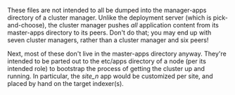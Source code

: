 These files are not intended to all be dumped into the manager-apps
directory of a cluster manager. Unlike the deployment server (which is
pick-and-choose), the cluster manager pushes *all* application content
from its master-apps directory to its peers. Don't do that; you may
end up with seven cluster managers, rather than a cluster manager and
six peers!

Next, most of these don't live in the master-apps directory
anyway. They're intended to be parted out to the etc/apps directory of
a node (per its intended role) to bootstrap the process of getting the
cluster up and running. In particular, the _site_n_ app would be
customized per site, and placed by hand on the target indexer(s).